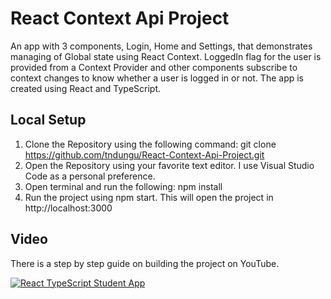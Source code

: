 # React Context Api Project

An app with 3 components, Login, Home and Settings, that demonstrates managing of Global state using React Context. LoggedIn flag for the user is provided from a Context Provider and other components subscribe to context changes to know whether a user is logged in or not. The app is created using React and TypeScript.

## Local Setup

1. Clone the Repository using the following command: git clone https://github.com/tndungu/React-Context-Api-Project.git
2. Open the Repository using your favorite text editor. I use Visual Studio Code as a personal preference.
3. Open terminal and run the following: npm install
4. Run the project using npm start. This will open the project in http://localhost:3000

## Video
There is a step by step guide on building the project on YouTube. 

[![React TypeScript Student App](https://img.youtube.com/vi/nNIp10ADon4/0.jpg)](https://www.youtube.com/embed/nNIp10ADon4) <br/>
